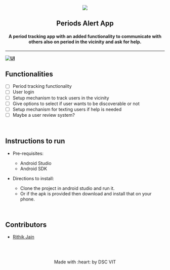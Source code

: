 <p align="center">
	<img src="https://user-images.githubusercontent.com/30529572/72455010-fb38d400-37e7-11ea-9c1e-8cdeb5f5906e.png" />
	<h2 align="center"> Periods Alert App </h2>
	<h4 align="center"> A period tracking app with an added functionality to communicate with others also on period in the vicinity and ask for help. <h4>
</p>

--- 
  [![UI ](https://img.shields.io/badge/User%20Interface-Link%20to%20UI-orange?style=flat-square&logo=appveyor)](INSERT_UI_LINK_HERE)


## Functionalities
- [ ]  Period tracking functionality
- [ ]  User login
- [ ]  Setup mechanism to track users in the vicinity
- [ ]  Give options to select if user wants to be discoverable or not
- [ ]  Setup mechanism for texting users if help is needed
- [ ]  Maybe a user review system?

<br>


## Instructions to run

* Pre-requisites:
	-  Android Studio
	-  Android SDK

* Directions to install: 
	-  Clone the project in android studio and run it.
	-  Or if the apk is provided then download and install that on your phone.

<br>

## Contributors

* [ Rithik Jain ](https://github.com/rithikjain)



<br>
<br>

<p align="center">
	Made with :heart: by DSC VIT
</p>

